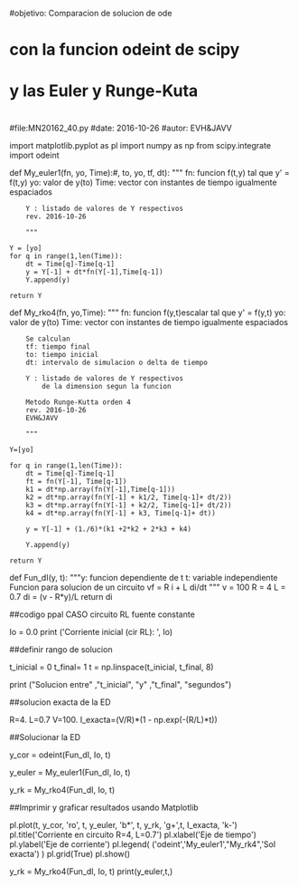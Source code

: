 #objetivo: Comparacion de solucion de ode
#          con la funcion odeint de scipy
#          y las Euler y Runge-Kuta
#          
#file:MN20162_40.py
#date: 2016-10-26
#autor: EVH&JAVV

import  matplotlib.pyplot as pl
import numpy as np
from scipy.integrate import odeint

def My_euler1(fn, yo, Time):#, to, yo, tf, dt):
    """ fn: funcion f(t,y) tal que y' = f(t,y)
        yo: valor de y(to)
        Time: vector con instantes de tiempo
              igualmente espaciados

        Y : listado de valores de Y respectivos
        rev. 2016-10-26

        """

    Y = [yo]
    for q in range(1,len(Time)):
        dt = Time[q]-Time[q-1]        
        y = Y[-1] + dt*fn(Y[-1],Time[q-1])
        Y.append(y)
        
    return Y
def My_rko4(fn, yo,Time):
    """ fn: funcion f(y,t)escalar tal que y' = f(y,t)
        yo: valor de y(to)
        Time: vector con instantes de tiempo
              igualmente espaciados
              
        Se calculan
        tf: tiempo final
        to: tiempo inicial
        dt: intervalo de simulacion o delta de tiempo

        Y : listado de valores de Y respectivos
            de la dimension segun la funcion
            
        Metodo Runge-Kutta orden 4
        rev. 2016-10-26
        EVH&JAVV

        """

    Y=[yo]

    for q in range(1,len(Time)):
        dt = Time[q]-Time[q-1]
        ft = fn(Y[-1], Time[q-1])
        k1 = dt*np.array(fn(Y[-1],Time[q-1]))
        k2 = dt*np.array(fn(Y[-1] + k1/2, Time[q-1]+ dt/2))
        k3 = dt*np.array(fn(Y[-1] + k2/2, Time[q-1]+ dt/2))
        k4 = dt*np.array(fn(Y[-1] + k3, Time[q-1]+ dt))
        
        y = Y[-1] + (1./6)*(k1 +2*k2 + 2*k3 + k4)
        
        Y.append(y)
        
    return Y

def Fun_dI(y, t):
    """y: funcion dependiente de t
    t: variable independiente
    Funcion para solucion de un circuito
    vf = R i + L di/dt
    """
    v = 100
    R = 4
    L = 0.7
    di = (v - R*y)/L
    return di

##codigo ppal CASO circuito RL fuente constante

Io = 0.0
print ('Corriente inicial (cir RL): ', Io)

##definir rango de solucion

t_inicial = 0
t_final= 1
t = np.linspace(t_inicial, t_final, 8)

print ("Solucion entre" ,"t_inicial", "y" ,"t_final", "segundos")

##solucion exacta de la ED

R=4.
L=0.7
V=100.
I_exacta=(V/R)*(1 - np.exp(-(R/L)*t))

##Solucionar la ED

y_cor = odeint(Fun_dI, Io, t)

y_euler = My_euler1(Fun_dI, Io, t)

y_rk = My_rko4(Fun_dI, Io, t)


##Imprimir y graficar resultados usando Matplotlib

pl.plot(t, y_cor, 'ro', t, y_euler, 'b*',
        t, y_rk, 'g+',t, I_exacta, 'k-')
pl.title('Corriente en circuito R=4, L=0.7')
pl.xlabel('Eje de tiempo')
pl.ylabel('Eje de corriente')
pl.legend( ('odeint','My_euler1',"My_rk4",'Sol exacta') )
pl.grid(True)
pl.show()

y_rk = My_rko4(Fun_dI, Io, t)
print(y_euler,t,)
